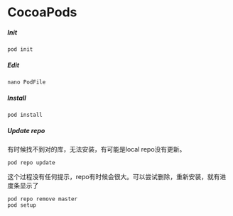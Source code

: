# CocoaPods

##### Init

```
pod init
```

##### Edit

```
nano PodFile
```

##### Install

```
pod install
```

##### Update repo

有时候找不到对的库，无法安装，有可能是local repo没有更新。

```
pod repo update
```

这个过程没有任何提示，repo有时候会很大。可以尝试删除，重新安装，就有进度条显示了

```
pod repo remove master
pod setup
```




